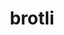 ---
title: "brotli"
layout: cache
categories: [package, develop]
meta: {"versions": ["1.1.0"], "compilers": ["apple-clang@=15.0.0", "gcc@=10.2.1", "gcc@=10.5.0", "gcc@=11.4.0", "gcc@=13.3.0"], "oss": ["centos7", "rhel8", "ubuntu22.04", "ventura"], "platforms": ["darwin", "linux"], "targets": ["aarch64", "x86_64_v3"], "stacks": ["developer-tools-aarch64-linux-gnu", "developer-tools-darwin", "developer-tools-manylinux2014", "developer-tools-x86_64_v3-linux-gnu", "hep", "root"], "num_specs": 24, "num_specs_by_stack": {"root": 24, "developer-tools-darwin": 2, "developer-tools-manylinux2014": 1, "developer-tools-x86_64_v3-linux-gnu": 7, "developer-tools-aarch64-linux-gnu": 7, "hep": 7}}
spec_details: [{"hash": "mhbrpg37qxjmzvus223bfbgutr36tfpv", "compiler": "apple-clang@=15.0.0", "versions": ["1.1.0"], "os": "ventura", "platform": "darwin", "target": "aarch64", "variants": ["build_system=cmake", "build_type=Release", "generator=make", "~ipo"], "stacks": ["root", "developer-tools-darwin"], "size": "-", "tarball": "https://binaries.spack.io/develop/build_cache/darwin-ventura-aarch64/apple-clang-15.0.0/brotli-1.1.0/darwin-ventura-aarch64-apple-clang-15.0.0-brotli-1.1.0-mhbrpg37qxjmzvus223bfbgutr36tfpv.spack"}, {"hash": "npfedjv6exlwldyx5p5hh4aeegg7hfwq", "compiler": "apple-clang@=15.0.0", "versions": ["1.1.0"], "os": "ventura", "platform": "darwin", "target": "aarch64", "variants": ["build_system=cmake", "build_type=Release", "generator=make", "~ipo"], "stacks": ["root", "developer-tools-darwin"], "size": "-", "tarball": "https://binaries.spack.io/develop/build_cache/darwin-ventura-aarch64/apple-clang-15.0.0/brotli-1.1.0/darwin-ventura-aarch64-apple-clang-15.0.0-brotli-1.1.0-npfedjv6exlwldyx5p5hh4aeegg7hfwq.spack"}, {"hash": "sq6gnnjkbql2vloxnqr2xpla3j3uox5r", "compiler": "gcc@=10.2.1", "versions": ["1.1.0"], "os": "centos7", "platform": "linux", "target": "x86_64_v3", "variants": ["build_system=cmake", "build_type=Release", "generator=make", "~ipo"], "stacks": ["root", "developer-tools-manylinux2014"], "size": "-", "tarball": "https://binaries.spack.io/develop/build_cache/linux-centos7-x86_64_v3/gcc-10.2.1/brotli-1.1.0/linux-centos7-x86_64_v3-gcc-10.2.1-brotli-1.1.0-sq6gnnjkbql2vloxnqr2xpla3j3uox5r.spack"}, {"hash": "4xwrxhaacxzwgrvhkhgm5ejt6buwkpxm", "compiler": "gcc@=10.5.0", "versions": ["1.1.0"], "os": "centos7", "platform": "linux", "target": "x86_64_v3", "variants": ["build_system=cmake", "build_type=Release", "generator=make", "~ipo"], "stacks": ["root", "developer-tools-x86_64_v3-linux-gnu"], "size": "-", "tarball": "https://binaries.spack.io/develop/build_cache/linux-centos7-x86_64_v3/gcc-10.5.0/brotli-1.1.0/linux-centos7-x86_64_v3-gcc-10.5.0-brotli-1.1.0-4xwrxhaacxzwgrvhkhgm5ejt6buwkpxm.spack"}, {"hash": "dbionrdmeesg2zecrp7bgcrc6wm3x6bb", "compiler": "gcc@=10.5.0", "versions": ["1.1.0"], "os": "centos7", "platform": "linux", "target": "x86_64_v3", "variants": ["build_system=cmake", "build_type=Release", "generator=make", "~ipo"], "stacks": ["root", "developer-tools-x86_64_v3-linux-gnu"], "size": "-", "tarball": "https://binaries.spack.io/develop/build_cache/linux-centos7-x86_64_v3/gcc-10.5.0/brotli-1.1.0/linux-centos7-x86_64_v3-gcc-10.5.0-brotli-1.1.0-dbionrdmeesg2zecrp7bgcrc6wm3x6bb.spack"}, {"hash": "gu74c6krtxi6aa234an36p7wuvrennjt", "compiler": "gcc@=10.5.0", "versions": ["1.1.0"], "os": "centos7", "platform": "linux", "target": "x86_64_v3", "variants": ["build_system=cmake", "build_type=Release", "generator=make", "~ipo"], "stacks": ["root", "developer-tools-x86_64_v3-linux-gnu"], "size": "-", "tarball": "https://binaries.spack.io/develop/build_cache/linux-centos7-x86_64_v3/gcc-10.5.0/brotli-1.1.0/linux-centos7-x86_64_v3-gcc-10.5.0-brotli-1.1.0-gu74c6krtxi6aa234an36p7wuvrennjt.spack"}, {"hash": "jr5l42zhvc3sdxypge47gok253r5epj3", "compiler": "gcc@=10.5.0", "versions": ["1.1.0"], "os": "centos7", "platform": "linux", "target": "x86_64_v3", "variants": ["build_system=cmake", "build_type=Release", "generator=make", "~ipo"], "stacks": ["root", "developer-tools-x86_64_v3-linux-gnu"], "size": "-", "tarball": "https://binaries.spack.io/develop/build_cache/linux-centos7-x86_64_v3/gcc-10.5.0/brotli-1.1.0/linux-centos7-x86_64_v3-gcc-10.5.0-brotli-1.1.0-jr5l42zhvc3sdxypge47gok253r5epj3.spack"}, {"hash": "ju7dbnf7lpmjustsq2cz6jnmyrglphaz", "compiler": "gcc@=10.5.0", "versions": ["1.1.0"], "os": "centos7", "platform": "linux", "target": "x86_64_v3", "variants": ["build_system=cmake", "build_type=Release", "generator=make", "~ipo"], "stacks": ["root", "developer-tools-x86_64_v3-linux-gnu"], "size": "-", "tarball": "https://binaries.spack.io/develop/build_cache/linux-centos7-x86_64_v3/gcc-10.5.0/brotli-1.1.0/linux-centos7-x86_64_v3-gcc-10.5.0-brotli-1.1.0-ju7dbnf7lpmjustsq2cz6jnmyrglphaz.spack"}, {"hash": "nlhwakxbb5a66svqvh77lrkqx5uiyify", "compiler": "gcc@=10.5.0", "versions": ["1.1.0"], "os": "centos7", "platform": "linux", "target": "x86_64_v3", "variants": ["build_system=cmake", "build_type=Release", "generator=make", "~ipo"], "stacks": ["root", "developer-tools-x86_64_v3-linux-gnu"], "size": "-", "tarball": "https://binaries.spack.io/develop/build_cache/linux-centos7-x86_64_v3/gcc-10.5.0/brotli-1.1.0/linux-centos7-x86_64_v3-gcc-10.5.0-brotli-1.1.0-nlhwakxbb5a66svqvh77lrkqx5uiyify.spack"}, {"hash": "rhcm75k5mjj7fjfrtn6b3pfxvpv6cqha", "compiler": "gcc@=10.5.0", "versions": ["1.1.0"], "os": "centos7", "platform": "linux", "target": "x86_64_v3", "variants": ["build_system=cmake", "build_type=Release", "generator=make", "~ipo"], "stacks": ["root", "developer-tools-x86_64_v3-linux-gnu"], "size": "-", "tarball": "https://binaries.spack.io/develop/build_cache/linux-centos7-x86_64_v3/gcc-10.5.0/brotli-1.1.0/linux-centos7-x86_64_v3-gcc-10.5.0-brotli-1.1.0-rhcm75k5mjj7fjfrtn6b3pfxvpv6cqha.spack"}, {"hash": "5e6e3tepay275vs7qh6u5o3uilui4aje", "compiler": "gcc@=13.3.0", "versions": ["1.1.0"], "os": "rhel8", "platform": "linux", "target": "aarch64", "variants": ["build_system=cmake", "build_type=Release", "generator=make", "~ipo"], "stacks": ["root", "developer-tools-aarch64-linux-gnu"], "size": "-", "tarball": "https://binaries.spack.io/develop/build_cache/linux-rhel8-aarch64/gcc-13.3.0/brotli-1.1.0/linux-rhel8-aarch64-gcc-13.3.0-brotli-1.1.0-5e6e3tepay275vs7qh6u5o3uilui4aje.spack"}, {"hash": "6bti7t6jy5zmf6jobleag3sm6s5um6kx", "compiler": "gcc@=13.3.0", "versions": ["1.1.0"], "os": "rhel8", "platform": "linux", "target": "aarch64", "variants": ["build_system=cmake", "build_type=Release", "generator=make", "~ipo"], "stacks": ["root", "developer-tools-aarch64-linux-gnu"], "size": "-", "tarball": "https://binaries.spack.io/develop/build_cache/linux-rhel8-aarch64/gcc-13.3.0/brotli-1.1.0/linux-rhel8-aarch64-gcc-13.3.0-brotli-1.1.0-6bti7t6jy5zmf6jobleag3sm6s5um6kx.spack"}, {"hash": "a54tof4o5464uh5wkwucarlkzqt6bw2f", "compiler": "gcc@=13.3.0", "versions": ["1.1.0"], "os": "rhel8", "platform": "linux", "target": "aarch64", "variants": ["build_system=cmake", "build_type=Release", "generator=make", "~ipo"], "stacks": ["root", "developer-tools-aarch64-linux-gnu"], "size": "-", "tarball": "https://binaries.spack.io/develop/build_cache/linux-rhel8-aarch64/gcc-13.3.0/brotli-1.1.0/linux-rhel8-aarch64-gcc-13.3.0-brotli-1.1.0-a54tof4o5464uh5wkwucarlkzqt6bw2f.spack"}, {"hash": "arjmkhrnfmr7pp6nvaz36jmckrcp6bhr", "compiler": "gcc@=13.3.0", "versions": ["1.1.0"], "os": "rhel8", "platform": "linux", "target": "aarch64", "variants": ["build_system=cmake", "build_type=Release", "generator=make", "~ipo"], "stacks": ["root", "developer-tools-aarch64-linux-gnu"], "size": "-", "tarball": "https://binaries.spack.io/develop/build_cache/linux-rhel8-aarch64/gcc-13.3.0/brotli-1.1.0/linux-rhel8-aarch64-gcc-13.3.0-brotli-1.1.0-arjmkhrnfmr7pp6nvaz36jmckrcp6bhr.spack"}, {"hash": "lkln642vvtzhsj6jako764ujgj27halo", "compiler": "gcc@=13.3.0", "versions": ["1.1.0"], "os": "rhel8", "platform": "linux", "target": "aarch64", "variants": ["build_system=cmake", "build_type=Release", "generator=make", "~ipo"], "stacks": ["root", "developer-tools-aarch64-linux-gnu"], "size": "-", "tarball": "https://binaries.spack.io/develop/build_cache/linux-rhel8-aarch64/gcc-13.3.0/brotli-1.1.0/linux-rhel8-aarch64-gcc-13.3.0-brotli-1.1.0-lkln642vvtzhsj6jako764ujgj27halo.spack"}, {"hash": "qphtlrofmyhkpasskromy7y4txfhgpvg", "compiler": "gcc@=13.3.0", "versions": ["1.1.0"], "os": "rhel8", "platform": "linux", "target": "aarch64", "variants": ["build_system=cmake", "build_type=Release", "generator=make", "~ipo"], "stacks": ["root", "developer-tools-aarch64-linux-gnu"], "size": "-", "tarball": "https://binaries.spack.io/develop/build_cache/linux-rhel8-aarch64/gcc-13.3.0/brotli-1.1.0/linux-rhel8-aarch64-gcc-13.3.0-brotli-1.1.0-qphtlrofmyhkpasskromy7y4txfhgpvg.spack"}, {"hash": "w4qpj4vou7tdc2ay2uaegeznq4dqb55d", "compiler": "gcc@=13.3.0", "versions": ["1.1.0"], "os": "rhel8", "platform": "linux", "target": "aarch64", "variants": ["build_system=cmake", "build_type=Release", "generator=make", "~ipo"], "stacks": ["root", "developer-tools-aarch64-linux-gnu"], "size": "-", "tarball": "https://binaries.spack.io/develop/build_cache/linux-rhel8-aarch64/gcc-13.3.0/brotli-1.1.0/linux-rhel8-aarch64-gcc-13.3.0-brotli-1.1.0-w4qpj4vou7tdc2ay2uaegeznq4dqb55d.spack"}, {"hash": "4ofze42bfzvivr4sdstfw4dzrzgd2puc", "compiler": "gcc@=11.4.0", "versions": ["1.1.0"], "os": "ubuntu22.04", "platform": "linux", "target": "x86_64_v3", "variants": ["build_system=cmake", "build_type=Release", "generator=make", "~ipo"], "stacks": ["root", "hep"], "size": "-", "tarball": "https://binaries.spack.io/develop/build_cache/linux-ubuntu22.04-x86_64_v3/gcc-11.4.0/brotli-1.1.0/linux-ubuntu22.04-x86_64_v3-gcc-11.4.0-brotli-1.1.0-4ofze42bfzvivr4sdstfw4dzrzgd2puc.spack"}, {"hash": "4tpw3x4rrgwbj2eqp4xukijbpnoxumvz", "compiler": "gcc@=11.4.0", "versions": ["1.1.0"], "os": "ubuntu22.04", "platform": "linux", "target": "x86_64_v3", "variants": ["build_system=cmake", "build_type=Release", "generator=make", "~ipo"], "stacks": ["root", "hep"], "size": "-", "tarball": "https://binaries.spack.io/develop/build_cache/linux-ubuntu22.04-x86_64_v3/gcc-11.4.0/brotli-1.1.0/linux-ubuntu22.04-x86_64_v3-gcc-11.4.0-brotli-1.1.0-4tpw3x4rrgwbj2eqp4xukijbpnoxumvz.spack"}, {"hash": "gc4yikom6k2zopi6f5djjqu334hlwa4m", "compiler": "gcc@=11.4.0", "versions": ["1.1.0"], "os": "ubuntu22.04", "platform": "linux", "target": "x86_64_v3", "variants": ["build_system=cmake", "build_type=Release", "generator=make", "~ipo"], "stacks": ["root", "hep"], "size": "-", "tarball": "https://binaries.spack.io/develop/build_cache/linux-ubuntu22.04-x86_64_v3/gcc-11.4.0/brotli-1.1.0/linux-ubuntu22.04-x86_64_v3-gcc-11.4.0-brotli-1.1.0-gc4yikom6k2zopi6f5djjqu334hlwa4m.spack"}, {"hash": "mxdpmtxgkb4dqzldz5gm2qm2colo7c62", "compiler": "gcc@=11.4.0", "versions": ["1.1.0"], "os": "ubuntu22.04", "platform": "linux", "target": "x86_64_v3", "variants": ["build_system=cmake", "build_type=Release", "generator=make", "~ipo"], "stacks": ["root", "hep"], "size": "-", "tarball": "https://binaries.spack.io/develop/build_cache/linux-ubuntu22.04-x86_64_v3/gcc-11.4.0/brotli-1.1.0/linux-ubuntu22.04-x86_64_v3-gcc-11.4.0-brotli-1.1.0-mxdpmtxgkb4dqzldz5gm2qm2colo7c62.spack"}, {"hash": "t333xyhlcozdct7jigy3manysaitd4wn", "compiler": "gcc@=11.4.0", "versions": ["1.1.0"], "os": "ubuntu22.04", "platform": "linux", "target": "x86_64_v3", "variants": ["build_system=cmake", "build_type=Release", "generator=make", "~ipo"], "stacks": ["root", "hep"], "size": "-", "tarball": "https://binaries.spack.io/develop/build_cache/linux-ubuntu22.04-x86_64_v3/gcc-11.4.0/brotli-1.1.0/linux-ubuntu22.04-x86_64_v3-gcc-11.4.0-brotli-1.1.0-t333xyhlcozdct7jigy3manysaitd4wn.spack"}, {"hash": "ukdqwupypmaynn5fcfj4qnqthdjklslf", "compiler": "gcc@=11.4.0", "versions": ["1.1.0"], "os": "ubuntu22.04", "platform": "linux", "target": "x86_64_v3", "variants": ["build_system=cmake", "build_type=Release", "generator=make", "~ipo"], "stacks": ["root", "hep"], "size": "-", "tarball": "https://binaries.spack.io/develop/build_cache/linux-ubuntu22.04-x86_64_v3/gcc-11.4.0/brotli-1.1.0/linux-ubuntu22.04-x86_64_v3-gcc-11.4.0-brotli-1.1.0-ukdqwupypmaynn5fcfj4qnqthdjklslf.spack"}, {"hash": "xppnl3n4j2itiqpqps7n7xz5wtgyws2k", "compiler": "gcc@=11.4.0", "versions": ["1.1.0"], "os": "ubuntu22.04", "platform": "linux", "target": "x86_64_v3", "variants": ["build_system=cmake", "build_type=Release", "generator=make", "~ipo"], "stacks": ["root", "hep"], "size": "-", "tarball": "https://binaries.spack.io/develop/build_cache/linux-ubuntu22.04-x86_64_v3/gcc-11.4.0/brotli-1.1.0/linux-ubuntu22.04-x86_64_v3-gcc-11.4.0-brotli-1.1.0-xppnl3n4j2itiqpqps7n7xz5wtgyws2k.spack"}]
---